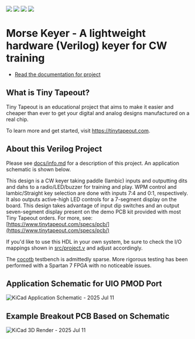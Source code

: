 ![](../../workflows/gds/badge.svg) ![](../../workflows/docs/badge.svg) ![](../../workflows/test/badge.svg) ![](../../workflows/fpga/badge.svg)

# Morse Keyer - A lightweight hardware (Verilog) keyer for CW training

- [Read the documentation for project](docs/info.md)

## What is Tiny Tapeout?

Tiny Tapeout is an educational project that aims to make it easier and cheaper than ever to get your digital and analog designs manufactured on a real chip.

To learn more and get started, visit https://tinytapeout.com.

## About this Verilog Project

Please see [docs/info.md](docs/info.md) for a description of this project. An application schematic is shown below.

This design is a CW keyer taking paddle (Iambic) inputs and outputting dits and dahs to a radio/LED/buzzer for training and play. WPM control and Iambic/Straight key selection are done with inputs 7:4 and 0:1, respectively. It also outputs active-high LED controls for a 7-segment display on the board. This design takes advantage of input dip switches and an output seven-segment display present on the demo PCB kit provided with most Tiny Tapeout orders. For more, see: [https://www.tinytapeout.com/specs/pcb/](https://www.tinytapeout.com/specs/pcb/)

If you'd like to use this HDL in your own system, be sure to check the I/O mappings shown in [src/project.v](src/project.v) and adjust accordingly.

The [cocotb](https://docs.cocotb.org/en/stable/index.html) testbench is admittedly sparse. More rigorous testing has been performed with a Spartan 7 FPGA with no noticeable issues.

## Application Schematic for UIO PMOD Port

![KiCad Application Schematic - 2025 Jul 11](https://github.com/b-etz/tt08-morse-keyer/blob/main/docs/application_schematic.jpg?raw=true)

## Example Breakout PCB Based on Schematic

![KiCad 3D Render - 2025 Jul 11](https://github.com/b-etz/tt08-morse-keyer/blob/main/docs/3d_model.jpg?raw=true)
